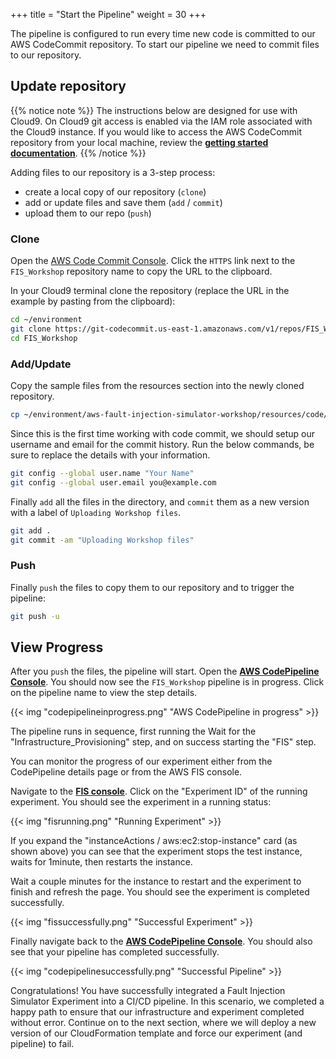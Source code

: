 +++
title = "Start the Pipeline"
weight = 30
+++

The pipeline is configured to run every time new code is committed to our AWS CodeCommit repository. To start our pipeline we need to commit files to our repository.  

## Update repository

{{% notice note %}}
The instructions below are designed for use with Cloud9. On Cloud9 git access is enabled via the IAM role associated with the Cloud9 instance. If you would like to access the AWS CodeCommit repository from your local machine, review the [**getting started documentation**](https://docs.aws.amazon.com/codecommit/latest/userguide/getting-started.html).
{{% /notice %}}

Adding files to our repository is a 3-step process:

* create a local copy of our repository (`clone`)
* add or update files and save them (`add` / `commit`)
* upload them to our repo (`push`)

### Clone

Open the [AWS Code Commit Console](https://console.aws.amazon.com/codesuite/codecommit/home?#Home). Click the `HTTPS` link next to the `FIS_Workshop` repository name to copy the URL to the clipboard. 

In your Cloud9 terminal clone the repository (replace the URL in the example by pasting from the clipboard):

```bash
cd ~/environment
git clone https://git-codecommit.us-east-1.amazonaws.com/v1/repos/FIS_Workshop
cd FIS_Workshop
```

### Add/Update

Copy the sample files from the resources section into the newly cloned repository.

```bash
cp ~/environment/aws-fault-injection-simulator-workshop/resources/code/cdk/cicd/resources/* ~/environment/FIS_Workshop/
```
 
Since this is the first time working with code commit, we should setup our username and email for the commit history.
Run the below commands, be sure to replace the details with your information.

```bash
git config --global user.name "Your Name"
git config --global user.email you@example.com
```

Finally `add` all the files in the directory, and `commit` them as a new version with a label of `Uploading Workshop files`.
 
```bash
git add .
git commit -am "Uploading Workshop files"
```

### Push

Finally `push` the files to copy them to our repository and to trigger the pipeline:

```bash
git push -u
```

## View Progress

After you `push` the files, the pipeline will start. 
Open the [**AWS CodePipeline Console**](https://console.aws.amazon.com/codesuite/codepipeline/home?#Home).
You should now see the `FIS_Workshop` pipeline is in progress.
Click on the pipeline name to view the step details.

{{< img "codepipelineinprogress.png" "AWS CodePipeline in progress" >}}

The pipeline runs in sequence, first running the Wait for the "Infrastructure_Provisioning" step, and on success starting the "FIS" step. 

You can monitor the progress of our experiment either from the CodePipeline details page or from the AWS FIS console. 

Navigate to the [**FIS console**](https://console.aws.amazon.com/fis/home?#Experiments). Click on the "Experiment ID" of the running experiment.
You should see the experiment in a running status: 

{{< img "fisrunning.png" "Running Experiment" >}}

If you expand the "instanceActions / aws:ec2:stop-instance" card (as shown above) you can see that the experiment stops the test instance, waits for 1minute, then restarts the instance. 

Wait a couple minutes for the instance to restart and the experiment to finish and refresh the page. You should see the experiment is completed successfully.

{{< img "fissuccessfully.png" "Successful Experiment" >}}

Finally navigate back to the [**AWS CodePipeline Console**](https://console.aws.amazon.com/codesuite/codepipeline/home?#Home).
You should also see that your pipeline has completed successfully.

{{< img "codepipelinesuccessfully.png" "Successful Pipeline" >}}

Congratulations! You have successfully integrated a Fault Injection Simulator Experiment into a CI/CD pipeline.
In this scenario, we completed a happy path to ensure that our infrastructure and experiment completed without error. 
Continue on to the next section, where we will deploy a new version of our CloudFormation template and force our experiment (and pipeline) to fail. 
